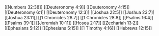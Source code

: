 [[Numbers 32:38]]
[[Deuteronomy 4:9]]
[[Deuteronomy 4:15]]
[[Deuteronomy 6:1]]
[[Deuteronomy 12:3]]
[[Joshua 22:5]]
[[Joshua 23:7]]
[[Joshua 23:11]]
[[1 Chronicles 28:7]]
[[1 Chronicles 28:8]]
[[Psalms 16:4]]
[[Psalms 39:1]]
[[Jeremiah 10:11]]
[[Hosea 2:17]]
[[Zechariah 13:2]]
[[Ephesians 5:12]]
[[Ephesians 5:15]]
[[1 Timothy 4:16]]
[[Hebrews 12:15]]
